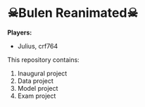 # ☠Bulen Reanimated☠

**Players:**
- Julius, crf764

This repository contains:  
1. Inaugural project 
2. Data project 
3. Model project 
4. Exam project
